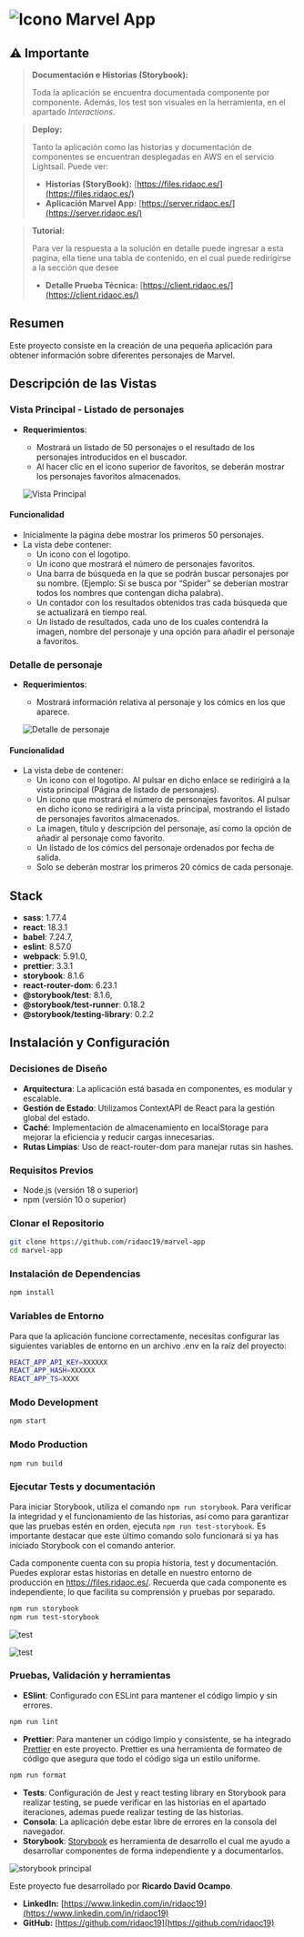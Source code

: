 # ![Icono](./src/assets/icon.svg) Marvel App

## ⚠️ **Importante**

> **Documentación e Historias (Storybook):**
>
> Toda la aplicación se encuentra documentada componente por componente. Además, los test son visuales en la herramienta, en el apartado _Interactions_.

> **Deploy:**
>
> Tanto la aplicación como las historias y documentación de componentes se encuentran desplegadas en AWS en el servicio Lightsail. Puede ver:
>
> - **Historias (StoryBook):** [https://files.ridaoc.es/](https://files.ridaoc.es/)
> - **Aplicación Marvel App:** [https://server.ridaoc.es/](https://server.ridaoc.es/)

> **Tutorial:**
>
> Para ver la respuesta a la solución en detalle puede ingresar a esta pagina, ella tiene una tabla de contenido, en el cual puede redirigirse a la sección que desee
>
> - **Detalle Prueba Técnica:** [https://client.ridaoc.es/](https://client.ridaoc.es/)

## Resumen

Este proyecto consiste en la creación de una pequeña aplicación para obtener información sobre diferentes personajes de Marvel.

## Descripción de las Vistas

### Vista Principal - Listado de personajes

- **Requerimientos**:

  - Mostrará un listado de 50 personajes o el resultado de los personajes introducidos en el buscador.
  - Al hacer clic en el icono superior de favoritos, se deberán mostrar los personajes favoritos almacenados.

  ![Vista Principal](./src/assets/character-list.png)

#### Funcionalidad

- Inicialmente la página debe mostrar los primeros 50 personajes.
- La vista debe contener:
  - Un icono con el logotipo.
  - Un icono que mostrará el número de personajes favoritos.
  - Una barra de búsqueda en la que se podrán buscar personajes por su nombre. (Ejemplo: Si se busca por “Spider” se deberían mostrar todos los nombres que contengan dicha palabra).
  - Un contador con los resultados obtenidos tras cada búsqueda que se actualizará en tiempo real.
  - Un listado de resultados, cada uno de los cuales contendrá la imagen, nombre del personaje y una opción para añadir el personaje a favoritos.

### Detalle de personaje

- **Requerimientos**:

  - Mostrará información relativa al personaje y los cómics en los que aparece.

  ![Detalle de personaje](./src/assets/character-detail.png)

#### Funcionalidad

- La vista debe de contener:
  - Un icono con el logotipo. Al pulsar en dicho enlace se redirigirá a la vista principal (Página de listado de personajes).
  - Un icono que mostrará el número de personajes favoritos. Al pulsar en dicho icono se redirigirá a la vista principal, mostrando el listado de personajes favoritos almacenados.
  - La imagen, título y descripción del personaje, así como la opción de añadir al personaje como favorito.
  - Un listado de los cómics del personaje ordenados por fecha de salida.
  - Solo se deberán mostrar los primeros 20 cómics de cada personaje.

## Stack

- **sass**: 1.77.4
- **react**: 18.3.1
- **babel**: 7.24.7,
- **eslint**: 8.57.0
- **webpack**: 5.91.0,
- **prettier**: 3.3.1
- **storybook**: 8.1.6
- **react-router-dom**: 6.23.1
- **@storybook/test**: 8.1.6,
- **@storybook/test-runner**: 0.18.2
- **@storybook/testing-library**: 0.2.2

## Instalación y Configuración

### Decisiones de Diseño

- **Arquitectura**: La aplicación está basada en componentes, es modular y escalable.
- **Gestión de Estado**: Utilizamos ContextAPI de React para la gestión global del estado.
- **Caché**: Implementación de almacenamiento en localStorage para mejorar la eficiencia y reducir cargas innecesarias.
- **Rutas Limpias**: Uso de react-router-dom para manejar rutas sin hashes.

### Requisitos Previos

- Node.js (versión 18 o superior)
- npm (versión 10 o superior)

### Clonar el Repositorio

```bash
git clone https://github.com/ridaoc19/marvel-app
cd marvel-app
```

### Instalación de Dependencias

```bash
npm install
```

### Variables de Entorno

Para que la aplicación funcione correctamente, necesitas configurar las siguientes variables de entorno en un archivo .env en la raíz del proyecto:

```bash
REACT_APP_API_KEY=XXXXXX
REACT_APP_HASH=XXXXXX
REACT_APP_TS=XXXX
```

### Modo Development

```bash
npm start
```

### Modo Production

```bash
npm run build
```

### Ejecutar Tests y documentación

Para iniciar Storybook, utiliza el comando `npm run storybook`. Para verificar la integridad y el funcionamiento de las historias, así como para garantizar que las pruebas estén en orden, ejecuta `npm run test-storybook`. Es importante destacar que este último comando solo funcionará si ya has iniciado Storybook con el comando anterior.

Cada componente cuenta con su propia historia, test y documentación. Puedes explorar estas historias en detalle en nuestro entorno de producción en https://files.ridaoc.es/. Recuerda que cada componente es independiente, lo que facilita su comprensión y pruebas por separado.

```bash
npm run storybook
npm run test-storybook
```

![test](./src/assets/test.png)

![test](./src/assets/storybook-test.png)

### Pruebas, Validación y herramientas

- **ESlint**: Configurado con ESLint para mantener el código limpio y sin errores.

```bash
npm run lint
```

- **Prettier**: Para mantener un código limpio y consistente, se ha integrado [Prettier](https://prettier.io/) en este proyecto. Prettier es una herramienta de formateo de código que asegura que todo el código siga un estilo uniforme.

```bash
npm run format
```

- **Tests**: Configuración de Jest y react testing library en Storybook para realizar testing, se puede verificar en las historias en el apartado iteraciones, ademas puede realizar testing de las historias.
- **Consola**: La aplicación debe estar libre de errores en la consola del navegador.
- **Storybook**: [Storybook](https://storybook.js.org/) es herramienta de desarrollo el cual me ayudo a desarrollar componentes de forma independiente y a documentarlos.

![storybook principal](./src/assets/storybook-doc.png)

Este proyecto fue desarrollado por **Ricardo David Ocampo**.

- **LinkedIn:** [https://www.linkedin.com/in/ridaoc19](https://www.linkedin.com/in/ridaoc19)
- **GitHub:** [https://github.com/ridaoc19](https://github.com/ridaoc19)

